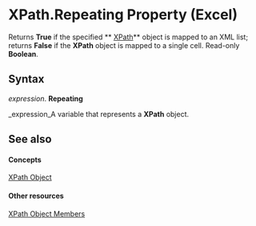 
# XPath.Repeating Property (Excel)

 Returns **True** if the specified ** [XPath](e13f2b3e-cef2-4e3c-f942-5347cf722e2d.md)** object is mapped to an XML list; returns **False** if the **XPath** object is mapped to a single cell. Read-only **Boolean**.


## Syntax

 _expression_. **Repeating**

 _expression_A variable that represents a  **XPath** object.


## See also


#### Concepts


 [XPath Object](e13f2b3e-cef2-4e3c-f942-5347cf722e2d.md)
#### Other resources


 [XPath Object Members](2b598d87-ea67-b3fa-fbae-bb8fd1e22274.md)
